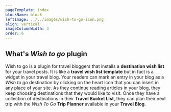 ```yaml
---
pageTemplate: index
blockName: block
leftImage: ../../images/wish-to-go-icon.png
align: vertical
imageColumnWidth: 3
order: 6
---
```


## What's _Wish to go_ plugin

Wish to go is a plugin for travel bloggers that installs a **destination wish list** for your travel posts. It is like a **travel wish list template** but in fact is a widget in your travel blog. Your readers can mark an entry in your blog as a _Wish to go_ destination by clicking on the heart icon <WishWidget country="TV"></WishWidget> that you can insert in any place of your site. As they continue reading articles in your blog, they keep choosing destinations that they would like to visit. Once they have a collection of destinations in their **Travel Bucket List**, they can plan their next trip with the _Wish To Go_ **Trip Planner** available in your **Travel Blog**.
